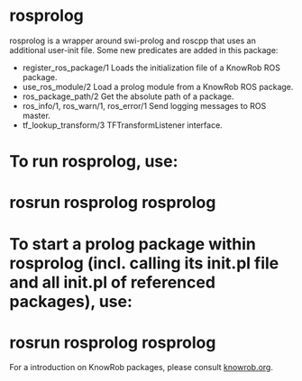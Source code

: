 rosprolog
===

rosprolog is a wrapper around swi-prolog and roscpp that uses an additional user-init file.
Some new predicates are added in this package:
 * register_ros_package/1 Loads the initialization file of a KnowRob ROS package.
 * use_ros_module/2 Load a prolog module from a KnowRob ROS package.
 * ros_package_path/2 Get the absolute path of a package.
 * ros_info/1, ros_warn/1, ros_error/1
   Send logging messages to ROS master.
 * tf_lookup_transform/3 TFTransformListener interface.

To run rosprolog, use:
==
rosrun rosprolog rosprolog
==
 
To start a prolog package within rosprolog (incl. calling its init.pl file and all init.pl of referenced packages), use:
==
rosrun rosprolog rosprolog <pkgname>
==

For a introduction on KnowRob packages, please consult [knowrob.org](http://knowrob.org/doc/create_your_own_knowrob_package).

